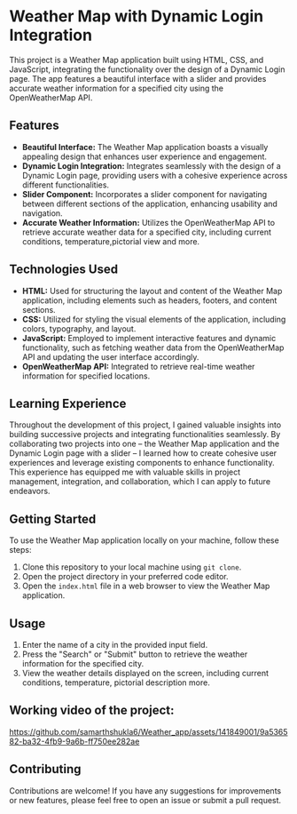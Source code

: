 # Weather Map with Dynamic Login Integration

This project is a Weather Map application built using HTML, CSS, and JavaScript, integrating the functionality over the design of a Dynamic Login page. The app features a beautiful interface with a slider and provides accurate weather information for a specified city using the OpenWeatherMap API.

## Features

- **Beautiful Interface:** The Weather Map application boasts a visually appealing design that enhances user experience and engagement.
- **Dynamic Login Integration:** Integrates seamlessly with the design of a Dynamic Login page, providing users with a cohesive experience across different functionalities.
- **Slider Component:** Incorporates a slider component for navigating between different sections of the application, enhancing usability and navigation.
- **Accurate Weather Information:** Utilizes the OpenWeatherMap API to retrieve accurate weather data for a specified city, including current conditions, temperature,pictorial view and more.

## Technologies Used

- **HTML:** Used for structuring the layout and content of the Weather Map application, including elements such as headers, footers, and content sections.
- **CSS:** Utilized for styling the visual elements of the application, including colors, typography, and layout.
- **JavaScript:** Employed to implement interactive features and dynamic functionality, such as fetching weather data from the OpenWeatherMap API and updating the user interface accordingly.
- **OpenWeatherMap API:** Integrated to retrieve real-time weather information for specified locations.

## Learning Experience

Throughout the development of this project, I gained valuable insights into building successive projects and integrating functionalities seamlessly. By collaborating two projects into one – the Weather Map application and the Dynamic Login page with a slider – I learned how to create cohesive user experiences and leverage existing components to enhance functionality. This experience has equipped me with valuable skills in project management, integration, and collaboration, which I can apply to future endeavors.

## Getting Started

To use the Weather Map application locally on your machine, follow these steps:

1. Clone this repository to your local machine using `git clone`.
2. Open the project directory in your preferred code editor.
3. Open the `index.html` file in a web browser to view the Weather Map application.

## Usage

1. Enter the name of a city in the provided input field.
2. Press the "Search" or "Submit" button to retrieve the weather information for the specified city.
3. View the weather details displayed on the screen, including current conditions, temperature, pictorial description more.

## Working video of the project:

https://github.com/samarthshukla6/Weather_app/assets/141849001/9a536582-ba32-4fb9-9a6b-ff750ee282ae


## Contributing

Contributions are welcome! If you have any suggestions for improvements or new features, please feel free to open an issue or submit a pull request.


